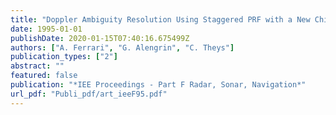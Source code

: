 ```yaml
---
title: "Doppler Ambiguity Resolution Using Staggered PRF with a New Chirp Sweep Rate Estimation Algorithm"
date: 1995-01-01
publishDate: 2020-01-15T07:40:16.675499Z
authors: ["A. Ferrari", "G. Alengrin", "C. Theys"]
publication_types: ["2"]
abstract: ""
featured: false
publication: "*IEE Proceedings - Part F Radar, Sonar, Navigation*"
url_pdf: "Publi_pdf/art_ieeF95.pdf"
---
```


